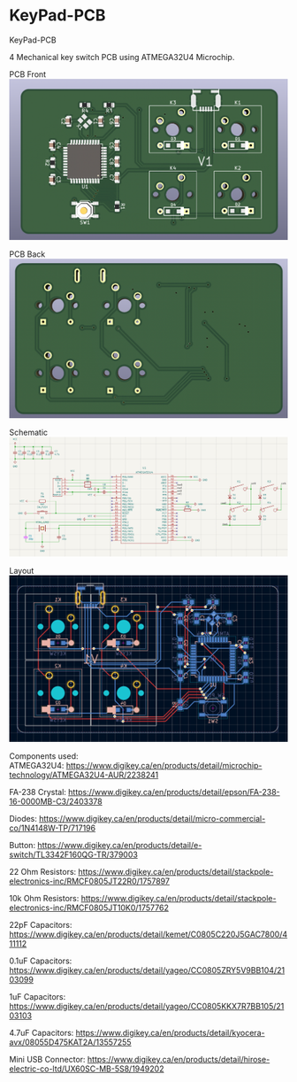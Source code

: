 # KeyPad-PCB
KeyPad-PCB

4 Mechanical key switch PCB using ATMEGA32U4 Microchip.

PCB Front
![alt text](https://github.com/usmank11/KeyPad-PCB/blob/main/PCBfront.png)

PCB Back
![alt text](https://github.com/usmank11/KeyPad-PCB/blob/main/PCBback.png)

Schematic
![alt text](https://github.com/usmank11/KeyPad-PCB/blob/main/schematic.png)

Layout
![alt text](https://github.com/usmank11/KeyPad-PCB/blob/main/layout.png)

Components used:
<br />
ATMEGA32U4:
https://www.digikey.ca/en/products/detail/microchip-technology/ATMEGA32U4-AUR/2238241

FA-238 Crystal:
https://www.digikey.ca/en/products/detail/epson/FA-238-16-0000MB-C3/2403378

Diodes:
https://www.digikey.ca/en/products/detail/micro-commercial-co/1N4148W-TP/717196

Button:
https://www.digikey.ca/en/products/detail/e-switch/TL3342F160QG-TR/379003

22 Ohm Resistors:
https://www.digikey.ca/en/products/detail/stackpole-electronics-inc/RMCF0805JT22R0/1757897

10k Ohm Resistors:
https://www.digikey.ca/en/products/detail/stackpole-electronics-inc/RMCF0805JT10K0/1757762

22pF Capacitors:
https://www.digikey.ca/en/products/detail/kemet/C0805C220J5GAC7800/411112

0.1uF Capacitors:
https://www.digikey.ca/en/products/detail/yageo/CC0805ZRY5V9BB104/2103099

1uF Capacitors:
https://www.digikey.ca/en/products/detail/yageo/CC0805KKX7R7BB105/2103103

4.7uF Capacitors:
https://www.digikey.ca/en/products/detail/kyocera-avx/08055D475KAT2A/13557255

Mini USB Connector:
https://www.digikey.ca/en/products/detail/hirose-electric-co-ltd/UX60SC-MB-5S8/1949202

